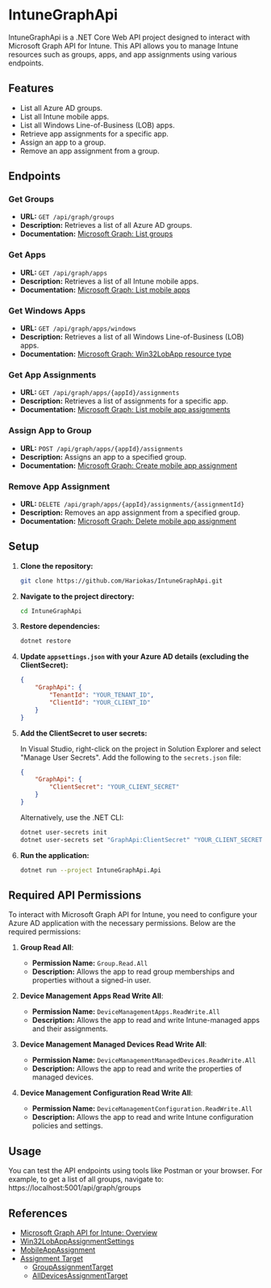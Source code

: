 # IntuneGraphApi

IntuneGraphApi is a .NET Core Web API project designed to interact with Microsoft Graph API for Intune. This API allows you to manage Intune resources such as groups, apps, and app assignments using various endpoints.

## Features

- List all Azure AD groups.
- List all Intune mobile apps.
- List all Windows Line-of-Business (LOB) apps.
- Retrieve app assignments for a specific app.
- Assign an app to a group.
- Remove an app assignment from a group.

## Endpoints

### Get Groups

- **URL:** `GET /api/graph/groups`
- **Description:** Retrieves a list of all Azure AD groups.
- **Documentation:** [Microsoft Graph: List groups](https://learn.microsoft.com/en-us/graph/api/group-list?view=graph-rest-1.0)

### Get Apps

- **URL:** `GET /api/graph/apps`
- **Description:** Retrieves a list of all Intune mobile apps.
- **Documentation:** [Microsoft Graph: List mobile apps](https://learn.microsoft.com/en-us/graph/api/intune-apps-mobileapp-list?view=graph-rest-1.0)

### Get Windows Apps

- **URL:** `GET /api/graph/apps/windows`
- **Description:** Retrieves a list of all Windows Line-of-Business (LOB) apps.
- **Documentation:** [Microsoft Graph: Win32LobApp resource type](https://learn.microsoft.com/en-us/graph/api/resources/intune-apps-win32lobapp?view=graph-rest-1.0)

### Get App Assignments

- **URL:** `GET /api/graph/apps/{appId}/assignments`
- **Description:** Retrieves a list of assignments for a specific app.
- **Documentation:** [Microsoft Graph: List mobile app assignments](https://learn.microsoft.com/en-us/graph/api/intune-apps-mobileappassignment-list?view=graph-rest-1.0)

### Assign App to Group

- **URL:** `POST /api/graph/apps/{appId}/assignments`
- **Description:** Assigns an app to a specified group.
- **Documentation:** [Microsoft Graph: Create mobile app assignment](https://learn.microsoft.com/en-us/graph/api/intune-apps-mobileappassignment-create?view=graph-rest-1.0)

### Remove App Assignment

- **URL:** `DELETE /api/graph/apps/{appId}/assignments/{assignmentId}`
- **Description:** Removes an app assignment from a specified group.
- **Documentation:** [Microsoft Graph: Delete mobile app assignment](https://learn.microsoft.com/en-us/graph/api/intune-apps-mobileappassignment-delete?view=graph-rest-1.0)

## Setup

1. **Clone the repository:**

    ```bash
    git clone https://github.com/Hariokas/IntuneGraphApi.git
    ```

2. **Navigate to the project directory:**

    ```bash
    cd IntuneGraphApi
    ```

3. **Restore dependencies:**

    ```bash
    dotnet restore
    ```

4. **Update `appsettings.json` with your Azure AD details (excluding the ClientSecret):**

    ```json
    {
        "GraphApi": {
            "TenantId": "YOUR_TENANT_ID",
            "ClientId": "YOUR_CLIENT_ID"
        }
    }
    ```

5. **Add the ClientSecret to user secrets:**

    In Visual Studio, right-click on the project in Solution Explorer and select "Manage User Secrets". Add the following to the `secrets.json` file:

    ```json
    {
        "GraphApi": {
            "ClientSecret": "YOUR_CLIENT_SECRET"
        }
    }
    ```

    Alternatively, use the .NET CLI:

    ```bash
    dotnet user-secrets init
    dotnet user-secrets set "GraphApi:ClientSecret" "YOUR_CLIENT_SECRET"
    ```

6. **Run the application:**

    ```bash
    dotnet run --project IntuneGraphApi.Api
    ```

## Required API Permissions

To interact with Microsoft Graph API for Intune, you need to configure your Azure AD application with the necessary permissions. Below are the required permissions:

1. **Group Read All**:
   - **Permission Name:** `Group.Read.All`
   - **Description:** Allows the app to read group memberships and properties without a signed-in user.

2. **Device Management Apps Read Write All**:
   - **Permission Name:** `DeviceManagementApps.ReadWrite.All`
   - **Description:** Allows the app to read and write Intune-managed apps and their assignments.

3. **Device Management Managed Devices Read Write All**:
   - **Permission Name:** `DeviceManagementManagedDevices.ReadWrite.All`
   - **Description:** Allows the app to read and write the properties of managed devices.

4. **Device Management Configuration Read Write All**:
   - **Permission Name:** `DeviceManagementConfiguration.ReadWrite.All`
   - **Description:** Allows the app to read and write Intune configuration policies and settings.

## Usage

You can test the API endpoints using tools like Postman or your browser. For example, to get a list of all groups, navigate to: https://localhost:5001/api/graph/groups


## References

- [Microsoft Graph API for Intune: Overview](https://learn.microsoft.com/en-us/graph/api/resources/intune-graph-overview?view=graph-rest-1.0)
- [Win32LobAppAssignmentSettings](https://learn.microsoft.com/en-us/graph/api/resources/intune-apps-win32lobappassignmentsettings?view=graph-rest-1.0)
- [MobileAppAssignment](https://learn.microsoft.com/en-us/graph/api/resources/intune-apps-mobileappassignment?view=graph-rest-1.0)
- [Assignment Target](https://learn.microsoft.com/en-us/graph/api/resources/intune-shared-assignmenttarget?view=graph-rest-1.0)
  - [GroupAssignmentTarget](https://learn.microsoft.com/en-us/graph/api/resources/intune-shared-groupassignmenttarget?view=graph-rest-1.0)
  - [AllDevicesAssignmentTarget](https://learn.microsoft.com/en-us/graph/api/resources/intune-shared-alldevicesassignmenttarget?view=graph-rest-1.0)
